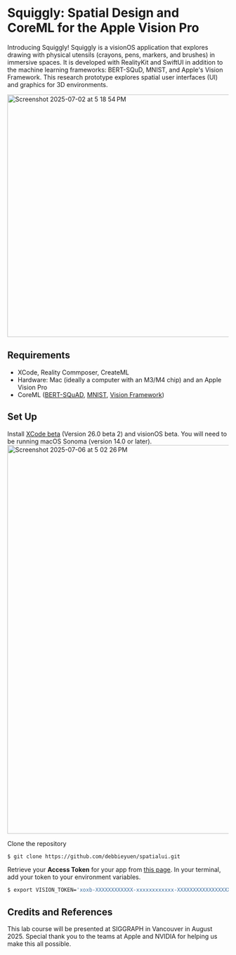 # Squiggly: Spatial Design and CoreML for the Apple Vision Pro 
Introducing Squiggly! Squiggly is a visionOS application that explores drawing with physical utensils (crayons, pens, markers, and brushes) in immersive spaces. It is developed with RealityKit and SwiftUI in addition to the machine learning frameworks: BERT-SQuD, MNIST, and Apple's Vision Framework. This research prototype explores spatial user interfaces (UI) and graphics for 3D environments. 

<img width="552" alt="Screenshot 2025-07-02 at 5 18 54 PM" src="https://github.com/user-attachments/assets/2b77bf5b-b70b-423f-a629-e9aff5d0eeba" />

## Requirements 
  * XCode, Reality Commposer, CreateML
  * Hardware: Mac (ideally a computer with an M3/M4 chip) and an Apple Vision Pro
  * CoreML ([BERT-SQuAD](https://github.com/huggingface/transformers), [MNIST](http://yann.lecun.com/exdb/mnist/), [Vision Framework](https://developer.apple.com/documentation/vision/))
    
## Set Up

Install [XCode beta](https://developer.apple.com/support/install-beta/) (Version 26.0 beta 2) and visionOS beta. You will need to be running macOS Sonoma (version 14.0 or later).
<img width="885" alt="Screenshot 2025-07-06 at 5 02 26 PM" src="https://github.com/user-attachments/assets/35808960-6607-497e-b0d9-97f7596c51e5" />

Clone the repository
```bash
$ git clone https://github.com/debbieyuen/spatialui.git
```

Retrieve your **Access Token** for your app from [this page](https://api.slack.com/apps). In your terminal, add your token to your environment variables.

```bash
$ export VISION_TOKEN='xoxb-XXXXXXXXXXXX-xxxxxxxxxxxx-XXXXXXXXXXXXXXXXXXXXXXXX'
```

## Credits and References
This lab course will be presented at SIGGRAPH in Vancouver in August 2025. Special thank you to the teams at Apple and NVIDIA for helping us make this all possible.



